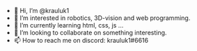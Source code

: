 - 👋 Hi, I’m @krauluk1
- 👀 I’m interested in robotics, 3D-vision and web programming.
- 🌱 I’m currently learning html, css, js ...
- 💞️ I’m looking to collaborate on something interesting.
- 📫 How to reach me on discord: krauluk1#6616

<!---
krauluk1/krauluk1 is a ✨ special ✨ repository because its `README.md` (this file) appears on your GitHub profile.
You can click the Preview link to take a look at your changes.
--->
